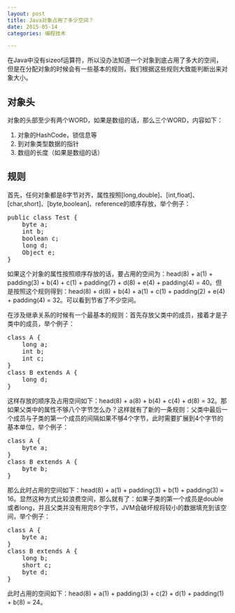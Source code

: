 ```yaml
---
layout: post
title: Java对象占用了多少空间？
date: 2015-05-14
categories: 编程技术

---
```


在Java中没有sizeof运算符，所以没办法知道一个对象到底占用了多大的空间，但是在分配对象的时候会有一些基本的规则，我们根据这些规则大致能判断出来对象大小。

## 对象头

对象的头部至少有两个WORD，如果是数组的话，那么三个WORD，内容如下：

1. 对象的HashCode，锁信息等
2. 到对象类型数据的指针
3. 数组的长度（如果是数组的话）

## 规则

首先，任何对象都是8字节对齐，属性按照[long,double]、[int,float]、[char,short]、[byte,boolean]、reference的顺序存放，举个例子：

<pre class="prettyprint">
public class Test {
    byte a;
    int b;
    boolean c;
    long d;
    Object e;
}
</pre>

如果这个对象的属性按照顺序存放的话，要占用的空间为：head(8) + a(1) + padding(3) + b(4) + c(1) + padding(7) + d(8) + e(4) + padding(4) = 40。但是按照这个规则得到：head(8) + d(8) + b(4) + a(1) + c(1) + padding(2) + e(4) + padding(4) = 32。可以看到节省了不少空间。

在涉及继承关系的时候有一个最基本的规则：首先存放父类中的成员，接着才是子类中的成员，举个例子：

<pre class="prettyprint">
class A {
    long a;
    int b;
    int c;
}
class B extends A {
    long d;
}
</pre>

这样存放的顺序及占用空间如下：head(8) + a(8) + b(4) + c(4) + d(8) = 32。那如果父类中的属性不够八个字节怎么办？这样就有了新的一条规则：父类中最后一个成员与子类的第一个成员的间隔如果不够4个字节，此时需要扩展到4个字节的基本单位，举个例子：

<pre class="prettyprint">
class A {
    byte a;
}
class B extends A {
    byte b;
}
</pre>

那么此时占用的空间如下：head(8) + a(1) + padding(3) + b(1) + padding(3) = 16。显然这种方式比较浪费空间，那么就有了：如果子类的第一个成员是double或者long，并且父类并没有用完8个字节，JVM会破坏规将较小的数据填充到该空间，举个例子：

<pre class="prettyprint">
class A {
    byte a;
}
class B extends A {
    long b;
    short c;
    byte d;
}
</pre>

此时占用的空间如下：head(8) + a(1) + padding(3) + c(2) + d(1) + padding(1) + b(8) = 24。